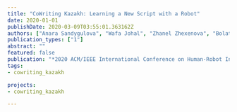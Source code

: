 ```yaml
---
title: "CoWriting Kazakh: Learning a New Script with a Robot"
date: 2020-01-01
publishDate: 2020-03-09T03:55:01.363162Z
authors: ["Anara Sandygulova", "Wafa Johal", "Zhanel Zhexenova", "Bolat Tleubayev", "Aida Zhanatkyzy", "Aizada Turarova", "Zhansaule Telisheva", "Anna CohenMiller", "Thibault Asselborn", "Pierre Dillenbourg"]
publication_types: ["1"]
abstract: ""
featured: false
publication: "*2020 ACM/IEEE International Conference on Human-Robot Interaction (HRI)*"
tags: 
- cowriting_kazakh

projects:
- cowriting_kazakh

---
```


